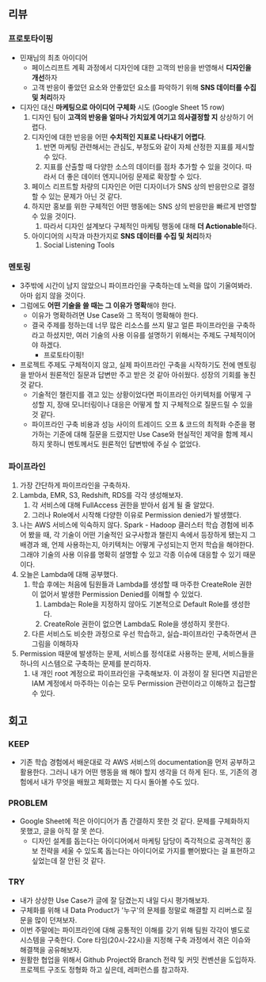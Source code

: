 ## 리뷰
### 프로토타이핑
- 민재님의 최초 아이디어
	- 페이스리프트 계획 과정에서 디자인에 대한 고객의 반응을 반영해서 **디자인을 개선**하자
	- 고객 반응이 좋았던 요소와 안좋았던 요소를 파악하기 위해 **SNS 데이터를 수집 및 처리**하자
- 디자인 대신 **마케팅으로 아이디어 구체화** 시도 (Google Sheet 15 row)
	1. 디자인 팀이 **고객의 반응을 얼마나 가치있게 여기고 의사결정할 지** 상상하기 어렵다.
	2. 디자인에 대한 반응을 어떤 **수치적인 지표로 나타내기 어렵다**.
		1. 반면 마케팅 관련해서는 관심도, 부정도와 같이 자체 산정한 지표를 제시할 수 있다.
		2. 지표를 산출할 때 다양한 소스의 데이터를 점차 추가할 수 있을 것이다. 따라서 더 좋은 데이터 엔지니어링 문제로 확장할 수 있다.
	3. 페이스 리프트할 차량의 디자인은 어떤 디자이너가 SNS 상의 반응만으로 결정할 수 있는 문제가 아닌 것 같다.
	4. 하지만 홍보를 위한 구체적인 어떤 행동에는 SNS 상의 반응만을 빠르게 반영할 수 있을 것이다.
		1. 따라서 디자인 설계보다 구체적인 마케팅 행동에 대해 **더 Actionable**하다.
	5. 아이디어의 시작과 마찬가지로 **SNS 데이터를 수집 및 처리**하자
		1. Social Listening Tools
### 멘토링
- 3주밖에 시간이 남지 않았으니 파이프라인을 구축하는데 노력을 많이 기울여봐라. 아마 쉽지 않을 것이다.
- 그럼에도 **어떤 기술을 쓸 때는 그 이유가 명확**해야 한다.
	- 이유가 명확하려면 Use Case와 그 목적이 명확해야 한다.
	- 결국 주제를 정하는데 너무 많은 리소스를 쓰지 말고 얼른 파이프라인을 구축하라고 하셨지만, 여러 기술의 사용 이유를 설명하기 위해서는 주제도 구체적이어야 하겠다.
		- 프로토타이핑!
- 프로젝트 주제도 구체적이지 않고, 실제 파이프라인 구축을 시작하기도 전에 멘토링을 받아서 원론적인 질문과 답변만 주고 받은 것 같아 아쉬웠다. 성장의 기회를 놓친 것 같다.
	- 기술적인 챌린지를 겪고 있는 상황이었다면 파이프라인 아키텍처를 어떻게 구성할 지, 장애 모니터링이나 대응은 어떻게 할 지 구체적으로 질문드릴 수 있을 것 같다.
	- 파이프라인 구축 비용과 성능 사이의 트레이드 오프 & 코드의 최적화 수준을 평가하는 기준에 대해 질문을 드렸지만 Use Case와 현실적인 제약을 함께 제시하지 못하니 멘토께서도 원론적인 답변밖에 주실 수 없었다.
### 파이프라인
1. 가장 간단하게 파이프라인을 구축하자.
2. Lambda, EMR, S3, Redshift, RDS를 각각 생성해보자.
	1. 각 서비스에 대해 FullAccess 권한을 받아서 쉽게 될 줄 알았다.
	2. 그러나 Role에서 시작해 다양한 이유로 Permission denied가 발생했다.
3. 나는 AWS 서비스에 익숙하지 않다. Spark - Hadoop 클러스터 학습 경험에 비추어 봤을 때, 각 기술이 어떤 기술적인 요구사항과 챌린지 속에서 등장하게 됐는지 그 배경과 왜, 언제 사용하는지, 아키텍처는 어떻게 구성되는지 먼저 학습을 해야한다. 그래야 기술의 사용 이유를 명확히 설명할 수 있고 각종 이슈에 대응할 수 있기 때문이다.
4. 오늘은 Lambda에 대해 공부했다.
	1. 학습 후에는 처음에 팀원들과 Lambda를 생성할 때 마주한 CreateRole 권한이 없어서 발생한 Permission Denied를 이해할 수 있었다.
		1. Lambda는 Role을 지정하지 않아도 기본적으로 Default Role를 생성한다.
		2. CreateRole 권한이 없으면 Lambda도 Role을 생성하지 못한다.
	2. 다른 서비스도 비슷한 과정으로 우선 학습하고, 실습-파이프라인 구축하면서 큰 그림을 이해하자
5. Permission 때문에 발생하는 문제, 서비스를 정석대로 사용하는 문제, 서비스들을 하나의 시스템으로 구축하는 문제를 분리하자.
	1. 내 개인 root 계정으로 파이프라인을 구축해보자. 이 과정이 잘 된다면 지급받은 IAM 계정에서 마주하는 이슈는 모두 Permission 관련이라고 이해하고 접근할 수 있다.
## 회고
### KEEP
- 기존 학습 경험에서 배운대로 각 AWS 서비스의 documentation을 먼저 공부하고 활용한다. 그러니 내가 어떤 행동을 왜 해야 할지 생각을 더 하게 된다. 또, 기존의 경험에서 내가 무엇을 배웠고 체화했는 지 다시 돌아볼 수도 있다.
### PROBLEM
- Google Sheet에 적은 아이디어가 좀 간결하지 못한 것 같다. 문제를 구체화하지 못했고, 글을 아직 잘 못 쓴다.
	- 디자인 설계를 돕는다는 아이디어에서 마케팅 담당이 즉각적으로 공격적인 홍보 전략을 세울 수 있도록 돕는다는 아이디어로 가지를 뻗어봤다는 걸 표현하고 싶었는데 잘 안된 것 같다.
### TRY
- 내가 상상한 Use Case가 글에 잘 담겼는지 내일 다시 평가해보자.
- 구체화를 위해 내 Data Product가 '누구'의 문제를 정말로 해결할 지 리버스로 질문을 많이 던져보자.
- 이번 주말에는 파이프라인에 대해 공통적인 이해를 갖기 위해 팀원 각각이 별도로 시스템을 구축한다. Core 타임(20시-22시)을 지정해 구축 과정에서 겪은 이슈와 해결책을 공유해보자.
- 원활한 협업을 위해서 Github Project와 Branch 전략 및 커밋 컨벤션을 도입하자. 프로젝트 구조도 정형화 하고 싶은데, 레퍼런스를 참고하자.